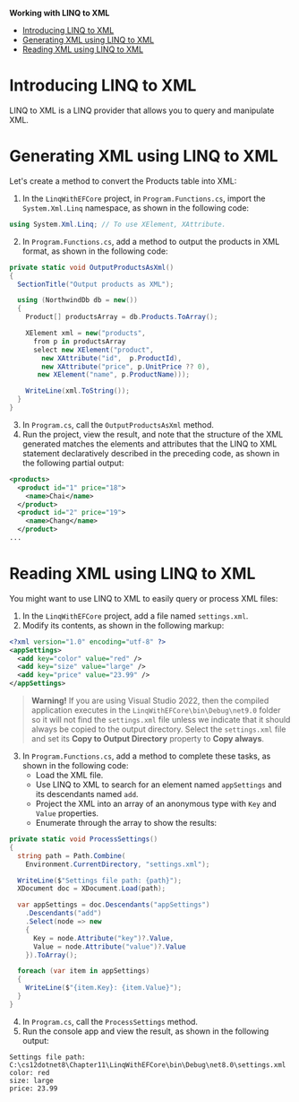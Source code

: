 **Working with LINQ to XML**

- [Introducing LINQ to XML](#introducing-linq-to-xml)
- [Generating XML using LINQ to XML](#generating-xml-using-linq-to-xml)
- [Reading XML using LINQ to XML](#reading-xml-using-linq-to-xml)


# Introducing LINQ to XML

LINQ to XML is a LINQ provider that allows you to query and manipulate XML.

# Generating XML using LINQ to XML

Let's create a method to convert the Products table into XML:

1.	In the `LinqWithEFCore` project, in `Program.Functions.cs`, import the `System.Xml.Linq` namespace, as shown in the following code:
```cs
using System.Xml.Linq; // To use XElement, XAttribute.
```

2.	In `Program.Functions.cs`, add a method to output the products in XML format, as shown in the following code:
```cs
private static void OutputProductsAsXml()
{
  SectionTitle("Output products as XML");

  using (NorthwindDb db = new())
  {
    Product[] productsArray = db.Products.ToArray();

    XElement xml = new("products",
      from p in productsArray
      select new XElement("product",
        new XAttribute("id",  p.ProductId),
        new XAttribute("price", p.UnitPrice ?? 0),
       new XElement("name", p.ProductName)));

    WriteLine(xml.ToString());
  }
}
```

3.	In `Program.cs`, call the `OutputProductsAsXml` method.
4.	Run the project, view the result, and note that the structure of the XML generated matches the elements and attributes that the LINQ to XML statement declaratively described in the preceding code, as shown in the following partial output:
```xml
<products>
  <product id="1" price="18">
    <name>Chai</name>
  </product>
  <product id="2" price="19">
    <name>Chang</name>
  </product>
...
```

# Reading XML using LINQ to XML

You might want to use LINQ to XML to easily query or process XML files:

1.	In the `LinqWithEFCore` project, add a file named `settings.xml`.
2.	Modify its contents, as shown in the following markup:
```xml
<?xml version="1.0" encoding="utf-8" ?>
<appSettings>
  <add key="color" value="red" />
  <add key="size" value="large" />
  <add key="price" value="23.99" />
</appSettings>
```

> **Warning!** If you are using Visual Studio 2022, then the compiled application executes in the `LinqWithEFCore\bin\Debug\net9.0` folder so it will not find the `settings.xml` file unless we indicate that it should always be copied to the output directory. Select the `settings.xml` file and set its **Copy to Output Directory** property to **Copy always**.

3.	In `Program.Functions.cs`, add a method to complete these tasks, as shown in the following code:
    - Load the XML file.
    - Use LINQ to XML to search for an element named `appSettings` and its descendants named `add`.
    - Project the XML into an array of an anonymous type with `Key` and `Value` properties.
    - Enumerate through the array to show the results:
```cs
private static void ProcessSettings()
{
  string path = Path.Combine(
    Environment.CurrentDirectory, "settings.xml");

  WriteLine($"Settings file path: {path}");
  XDocument doc = XDocument.Load(path);

  var appSettings = doc.Descendants("appSettings")
    .Descendants("add")
    .Select(node => new
    {
      Key = node.Attribute("key")?.Value,
      Value = node.Attribute("value")?.Value
    }).ToArray();

  foreach (var item in appSettings)
  {
    WriteLine($"{item.Key}: {item.Value}");
  }
}
```

4.	In `Program.cs`, call the `ProcessSettings` method.
5.	Run the console app and view the result, as shown in the following output:
```
Settings file path: C:\cs12dotnet8\Chapter11\LinqWithEFCore\bin\Debug\net8.0\settings.xml
color: red 
size: large 
price: 23.99
```
